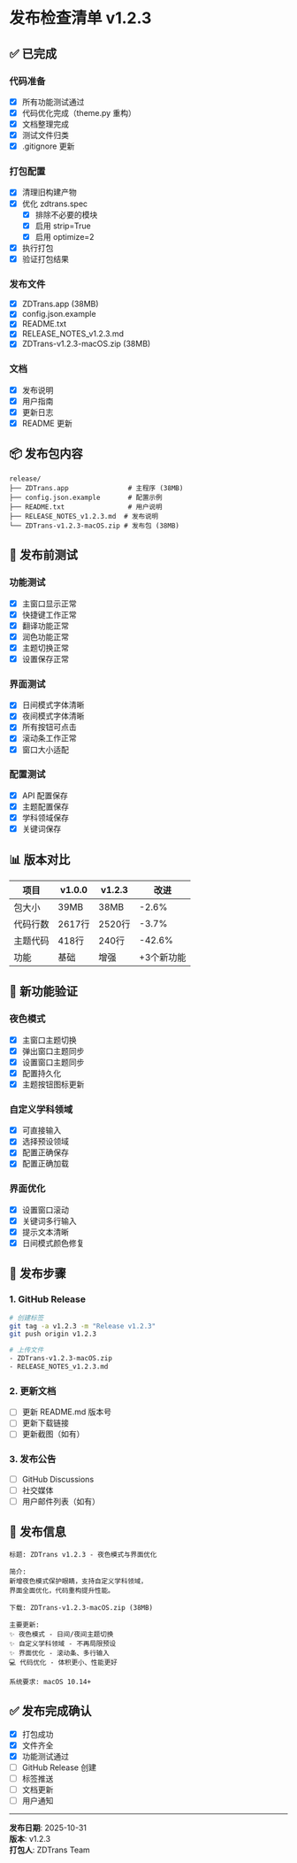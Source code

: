 # 发布检查清单 v1.2.3

## ✅ 已完成

### 代码准备
- [x] 所有功能测试通过
- [x] 代码优化完成（theme.py 重构）
- [x] 文档整理完成
- [x] 测试文件归类
- [x] .gitignore 更新

### 打包配置
- [x] 清理旧构建产物
- [x] 优化 zdtrans.spec
  - [x] 排除不必要的模块
  - [x] 启用 strip=True
  - [x] 启用 optimize=2
- [x] 执行打包
- [x] 验证打包结果

### 发布文件
- [x] ZDTrans.app (38MB)
- [x] config.json.example
- [x] README.txt
- [x] RELEASE_NOTES_v1.2.3.md
- [x] ZDTrans-v1.2.3-macOS.zip (38MB)

### 文档
- [x] 发布说明
- [x] 用户指南
- [x] 更新日志
- [x] README 更新

## 📦 发布包内容

```
release/
├── ZDTrans.app               # 主程序 (38MB)
├── config.json.example       # 配置示例
├── README.txt                # 用户说明
├── RELEASE_NOTES_v1.2.3.md  # 发布说明
└── ZDTrans-v1.2.3-macOS.zip # 发布包 (38MB)
```

## 🧪 发布前测试

### 功能测试
- [x] 主窗口显示正常
- [x] 快捷键工作正常
- [x] 翻译功能正常
- [x] 润色功能正常
- [x] 主题切换正常
- [x] 设置保存正常

### 界面测试
- [x] 日间模式字体清晰
- [x] 夜间模式字体清晰
- [x] 所有按钮可点击
- [x] 滚动条工作正常
- [x] 窗口大小适配

### 配置测试
- [x] API 配置保存
- [x] 主题配置保存
- [x] 学科领域保存
- [x] 关键词保存

## 📊 版本对比

| 项目 | v1.0.0 | v1.2.3 | 改进 |
|------|--------|--------|------|
| 包大小 | 39MB | 38MB | -2.6% |
| 代码行数 | 2617行 | 2520行 | -3.7% |
| 主题代码 | 418行 | 240行 | -42.6% |
| 功能 | 基础 | 增强 | +3个新功能 |

## 🎯 新功能验证

### 夜色模式
- [x] 主窗口主题切换
- [x] 弹出窗口主题同步
- [x] 设置窗口主题同步
- [x] 配置持久化
- [x] 主题按钮图标更新

### 自定义学科领域
- [x] 可直接输入
- [x] 选择预设领域
- [x] 配置正确保存
- [x] 配置正确加载

### 界面优化
- [x] 设置窗口滚动
- [x] 关键词多行输入
- [x] 提示文本清晰
- [x] 日间模式颜色修复

## 🚀 发布步骤

### 1. GitHub Release
```bash
# 创建标签
git tag -a v1.2.3 -m "Release v1.2.3"
git push origin v1.2.3

# 上传文件
- ZDTrans-v1.2.3-macOS.zip
- RELEASE_NOTES_v1.2.3.md
```

### 2. 更新文档
- [ ] 更新 README.md 版本号
- [ ] 更新下载链接
- [ ] 更新截图（如有）

### 3. 发布公告
- [ ] GitHub Discussions
- [ ] 社交媒体
- [ ] 用户邮件列表（如有）

## 📝 发布信息

```
标题: ZDTrans v1.2.3 - 夜色模式与界面优化

简介:
新增夜色模式保护眼睛，支持自定义学科领域，
界面全面优化，代码重构提升性能。

下载: ZDTrans-v1.2.3-macOS.zip (38MB)

主要更新:
✨ 夜色模式 - 日间/夜间主题切换
✨ 自定义学科领域 - 不再局限预设
✨ 界面优化 - 滚动条、多行输入
💻 代码优化 - 体积更小、性能更好

系统要求: macOS 10.14+
```

## ✅ 发布完成确认

- [x] 打包成功
- [x] 文件齐全
- [x] 功能测试通过
- [ ] GitHub Release 创建
- [ ] 标签推送
- [ ] 文档更新
- [ ] 用户通知

---

**发布日期**: 2025-10-31  
**版本**: v1.2.3  
**打包人**: ZDTrans Team
